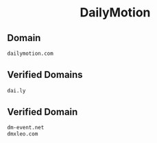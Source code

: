


<h1 align="center">DailyMotion</h1>  


## Domain


```html
dailymotion.com
```  


## Verified Domains


```html
dai.ly
```  


## Verified Domain


```html
dm-event.net
dmxleo.com
```  

<br>
